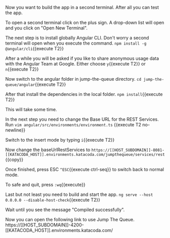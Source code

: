 Now you want to build the app in a second terminal. After all you can test the app.

To open a second terminal click on the plus sign. A drop-down list will open and you click on "Open New Terminal".  

The next step is to install globally Angular CLI. Don't worry a second terminal will open when you execute the command.
`npm install -g @angular/cli`{{execute T2}}

After a while you will be asked if you like to share anonymous usage data with the Angular Team at Google.
Either choose `y`{{execute T2}} or `n`{{execute T2}}
 
Now switch to the angular folder in jump-the-queue directory.
`cd jump-the-queue/angular`{{execute T2}}

 
After that install the dependencies in the local folder.
`npm install`{{execute T2}}

This will take some time.

In the next step you need to change the Base URL for the REST Services. Run
`vim angular/src/environments/environment.ts` {{execute T2 no-newline}}

Switch to the insert mode by typing `i`{{execute T2}}

Now change the baseUrlRestServices to `https://[[HOST_SUBDOMAIN]]-8081-[[KATACODA_HOST]].environments.katacoda.com/jumpthequeue/services/rest`{{copy}}

Once finished, press ESC `^ESC`{{execute ctrl-seq}} to switch back to normal mode.

To safe and quit, press `:wq`{{execute}} 

Last but not least you need to build and start the app.
`ng serve --host 0.0.0.0 --disable-host-check`{{execute T2}}

 
Wait until you see the message "Compiled successfully".
 
Now you can open the following link to use Jump The Queue.
https://[[HOST_SUBDOMAIN]]-4200-[[KATACODA_HOST]].environments.katacoda.com/
